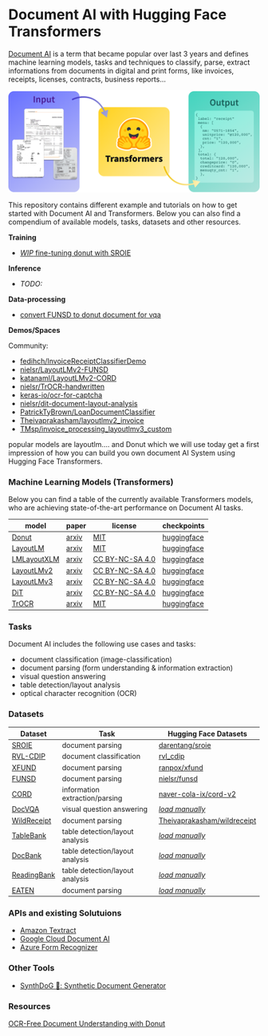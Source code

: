 # Document AI with Hugging Face Transformers


[Document AI](https://en.wikipedia.org/wiki/Document_AI) is a term that became popular over last 3 years and defines machine learning models, tasks and techniques to classify, parse, extract informations from documents in digital and print forms, like invoices, receipts, licenses, contracts, business reports...

![logo](./assets/logo.png)

This repository contains different example and tutorials on how to get started with Document AI and Transformers. Below you can also find a compendium of available models, tasks, datasets and other resources.

**Training**
* [_WIP_ fine-tuning donut with SROIE]()

**Inference**
* _TODO:_

**Data-processing**

* [convert FUNSD to donut document for vqa](./data_processing/FUNSD_for_Donut.ipynb)

**Demos/Spaces**

Community: 
* [fedihch/InvoiceReceiptClassifierDemo](https://huggingface.co/spaces/fedihch/InvoiceReceiptClassifierDemo)
* [nielsr/LayoutLMv2-FUNSD](https://huggingface.co/spaces/nielsr/LayoutLMv2-FUNSD)
* [katanaml/LayoutLMv2-CORD](https://huggingface.co/spaces/katanaml/LayoutLMv2-CORD)
* [nielsr/TrOCR-handwritten](https://huggingface.co/spaces/nielsr/TrOCR-handwritten)
* [keras-io/ocr-for-captcha](https://huggingface.co/spaces/keras-io/ocr-for-captcha)
* [nielsr/dit-document-layout-analysis](https://huggingface.co/spaces/nielsr/dit-document-layout-analysis)
* [PatrickTyBrown/LoanDocumentClassifier](https://huggingface.co/spaces/PatrickTyBrown/LoanDocumentClassifier)
* [Theivaprakasham/layoutlmv2_invoice](https://huggingface.co/spaces/Theivaprakasham/layoutlmv2_invoice)
* [TMsp/invoice_processing_layoutlmv3_custom](https://huggingface.co/spaces/Msp/invoice_processing_layoutlmv3_custom)

popular models are layoutlm.... 
and Donut which we will use today get a first impression of how you can build you own document AI System using Hugging Face Transformers.

### Machine Learning Models (Transformers)

Below you can find a table of the currently available Transformers models, who are achieving state-of-the-art performance on Document AI tasks. 

| model                                                                   | paper                                     | license                                                       | checkpoints                                                 |
|-------------------------------------------------------------------------|-------------------------------------------|---------------------------------------------------------------|-------------------------------------------------------------|
| [Donut](https://huggingface.co/docs/transformers/main/en/model_doc/donut#overview) | [arxiv](https://arxiv.org/abs/2111.15664) | [MIT](https://github.com/clovaai/donut#license) | [huggingface](https://huggingface.co/models?other=donut) |
| [LayoutLM](https://huggingface.co/docs/transformers/model_doc/layoutlm) | [arxiv](https://arxiv.org/abs/1912.13318) | [MIT](https://github.com/microsoft/unilm/blob/master/LICENSE) | [huggingface](https://huggingface.co/models?other=layoutlm) |
| [LMLayoutXLM](https://huggingface.co/docs/transformers/model_doc/layoutlm) | [arxiv](https://arxiv.org/abs/2104.08836) | [CC BY-NC-SA 4.0](https://creativecommons.org/licenses/by-nc-sa/4.0/) | [huggingface](https://huggingface.co/microsoft/layoutxlm-base) |
| [LayoutLMv2](https://huggingface.co/docs/transformers/model_doc/layoutlm) | [arxiv](https://arxiv.org/abs/2012.14740) | [CC BY-NC-SA 4.0](https://creativecommons.org/licenses/by-nc-sa/4.0/) | [huggingface](https://huggingface.co/models?other=layoutlmv2) |
| [LayoutLMv3](https://huggingface.co/docs/transformers/model_doc/layoutlm) | [arxiv](https://arxiv.org/abs/2204.08387) | [CC BY-NC-SA 4.0](https://creativecommons.org/licenses/by-nc-sa/4.0/) | [huggingface](https://huggingface.co/models?other=layoutlmv3) |
| [DiT](https://huggingface.co/docs/transformers/model_doc/dit) | [arxiv](https://arxiv.org/abs/2203.02378) | [CC BY-NC-SA 4.0](https://creativecommons.org/licenses/by-nc-sa/4.0/) | [huggingface](https://huggingface.co/models?other=dit) |
| [TrOCR](https://huggingface.co/docs/transformers/main/en/model_doc/trocr) | [arxiv](https://arxiv.org/abs/2109.10282) | [MIT](https://github.com/microsoft/unilm/blob/master/LICENSE) | [huggingface](https://huggingface.co/models?filter=trocr) |

### Tasks

Document AI includes the following use cases and tasks:

* document classification (image-classification)
* document parsing  (form understanding & information extraction)
* visual question answering
* table detection/layout analysis
* optical character recognition (OCR)

### Datasets

| Dataset                                                                   | Task                                      |                        Hugging Face Datasets                          |
|-------------------------------------------------------------------------|-------------------------------------------|-------------------------------------------------------------|
| [SROIE](https://github.com/zzzDavid/ICDAR-2019-SROIE) | document parsing | [darentang/sroie](https://huggingface.co/datasets/darentang/sroie/blob/main/sroie.py) |
| [RVL-CDIP](https://huggingface.co/datasets/rvl_cdip) | document classification | [rvl_cdip](https://huggingface.co/datasets/rvl_cdip) |
| [XFUND](https://github.com/doc-analysis/XFUND)   | document parsing |[ranpox/xfund](https://huggingface.co/datasets/ranpox/xfund) | 
| [FUNSD](https://guillaumejaume.github.io/FUNSD/)    | document parsing  | [nielsr/funsd](https://huggingface.co/datasets/nielsr/funsd) |
| [CORD](https://github.com/clovaai/cord)    | information extraction/parsing  | [naver-cola-ix/cord-v2](https://huggingface.co/datasets/naver-clova-ix/cord-v2) |
| [DocVQA](https://www.docvqa.org/)    | visual question answering  | [_load manually_](https://rrc.cvc.uab.es/?ch=17&com=downloads) |
| [WildReceipt](https://paperswithcode.com/dataset/wildreceipt)    | document parsing | [Theivaprakasham/wildreceipt](https://huggingface.co/datasets/Theivaprakasham/wildreceipt) |
| [TableBank](https://doc-analysis.github.io/tablebank-page/index.html) |  table detection/layout analysis | [_load manually_](https://doc-analysis.github.io/tablebank-page/index.html) |
| [DocBank](https://doc-analysis.github.io/docbank-page/index.html)    |  table detection/layout analysis | [_load manually_](https://doc-analysis.github.io/docbank-page/index.html) |
| [ReadingBank](https://github.com/doc-analysis/ReadingBank)    | table detection/layout analysis  | [_load manually_](https://github.com/doc-analysis/ReadingBank) |
| [EATEN](https://github.com/beacandler/EATEN)    | document parsing  | [_load manually_](https://github.com/beacandler/EATEN) |


### APIs and existing Solutuions

* [Amazon Textract](https://aws.amazon.com/de/textract/)
* [Google Cloud Document AI](https://cloud.google.com/document-ai/)
* [Azure Form Recognizer](https://azure.microsoft.com/en-us/services/form-recognizer/#features)

### Other Tools

* [SynthDoG 🐶: Synthetic Document Generator](https://github.com/clovaai/donut/tree/master/synthdog)

### Resources

[OCR-Free Document Understanding with Donut](https://towardsdatascience.com/ocr-free-document-understanding-with-donut-1acfbdf099be)